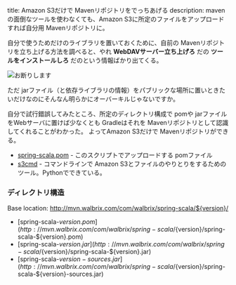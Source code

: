 title: Amazon S3だけで Mavenリポジトリをでっちあげる
description: mavenの面倒なツールを使わなくても、Amazon S3に所定のファイルをアップロードすれば自分用 Mavenリポジトリに。

自分で使うためだけのライブラリを置いておくために、自前の Mavenリポジトリを立ち上げる方法を調べると、やれ **WebDAVサーバー立ち上げろ** だの **ツールをインストールしろ** だのという情報ばかり出てくる。

 ![お断りします](${contextRoot}/img/okotowari.jpg "お断りします")

ただ jarファイル（と依存ライブラリの情報）をパブリックな場所に置いときたいだけなのにそんなん明らかにオーバーキルじゃないですか。

自分で試行錯誤してみたところ、所定のディレクトリ構成で pomや jarファイルをWebサーバに置けば少なくとも Gradleはそれを Mavenリポジトリとして認識してくれることがわかった。
よってAmazon S3だけで Mavenリポジトリができる。

- [spring-scala.pom](spring-scala.pom) - このスクリプトでアップロードする pomファイル
- [s3cmd](http://s3tools.org/s3cmd) - コマンドラインで Amazon S3とファイルのやりとりをするためのツール。Pythonでできている。

### ディレクトリ構造

Base location: http://mvn.walbrix.com/com/walbrix/spring-scala/${version}/

- [spring-scala-${version}.pom](http://mvn.walbrix.com/com/walbrix/spring-scala/${version}/spring-scala-${version}.pom)
- [spring-scala-${version}.jar](http://mvn.walbrix.com/com/walbrix/spring-scala/${version}/spring-scala-${version}.jar)
- [spring-scala-${version}-sources.jar](http://mvn.walbrix.com/com/walbrix/spring-scala/${version}/spring-scala-${version}-sources.jar)
